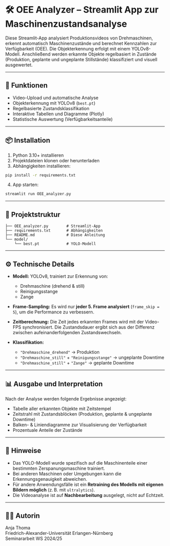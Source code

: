 # 🛠️ OEE Analyzer – Streamlit App zur Maschinenzustandsanalyse

Diese Streamlit-App analysiert Produktionsvideos von Drehmaschinen, erkennt automatisch Maschinenzustände und berechnet Kennzahlen zur Verfügbarkeit (OEE). Die Objekterkennung erfolgt mit einem YOLOv8-Modell. Anschließend werden erkannte Objekte regelbasiert in Zustände (Produktion, geplante und ungeplante Stillstände) klassifiziert und visuell ausgewertet.

---

## 🚀 Funktionen

- Video-Upload und automatische Analyse
- Objekterkennung mit YOLOv8 (`best.pt`)
- Regelbasierte Zustandsklassifikation
- Interaktive Tabellen und Diagramme (Plotly)
- Statistische Auswertung (Verfügbarkeitsanteile)

---

## 📦 Installation

1. Python 3.10+ installieren
2. Projektdateien klonen oder herunterladen
3. Abhängigkeiten installieren:

```bash
pip install -r requirements.txt
```

4. App starten:

```bash
streamlit run OEE_analyzer.py
```

---

## 📂 Projektstruktur

```
├── OEE_analyzer.py        # Streamlit-App
├── requirements.txt       # Abhängigkeiten
├── README.md              # Diese Anleitung
└── model/
    └── best.pt            # YOLO-Modell
```

---

## ⚙️ Technische Details

- **Modell:** YOLOv8, trainiert zur Erkennung von:
  - Drehmaschine (drehend & still)
  - Reinigungsstange
  - Zange

- **Frame-Sampling:** Es wird nur **jeder 5. Frame analysiert** (`frame_skip = 5`), um die Performance zu verbessern.

- **Zeitberechnung:** Die Zeit jedes erkannten Frames wird mit der Video-FPS synchronisiert. Die Zustandsdauer ergibt sich aus der Differenz zwischen aufeinanderfolgenden Zustandswechseln.

- **Klassifikation:**
  - `"Drehmaschine_drehend"` → Produktion
  - `"Drehmaschine_still"` + `"Reinigungsstange"` → ungeplante Downtime
  - `"Drehmaschine_still"` + `"Zange"` → geplante Downtime

---

## 📊 Ausgabe und Interpretation

Nach der Analyse werden folgende Ergebnisse angezeigt:

- Tabelle aller erkannten Objekte mit Zeitstempel
- Zeitstrahl mit Zustandsblöcken (Produktion, geplante & ungeplante Downtime)
- Balken- & Liniendiagramme zur Visualisierung der Verfügbarkeit
- Prozentuale Anteile der Zustände

---

## 📌 Hinweise

- Das YOLO-Modell wurde spezifisch auf die Maschinenteile einer bestimmten Zerspanungsmaschine trainiert.
- Bei anderen Maschinen oder Umgebungen kann die Erkennungsgenauigkeit abweichen.
- Für andere Anwendungsfälle ist ein **Retraining des Modells mit eigenen Bildern möglich** (z. B. mit `ultralytics`).
- Die Videoanalyse ist auf **Nachbearbeitung** ausgelegt, nicht auf Echtzeit.

---

## 👩‍💻 Autorin

Anja Thoma  
Friedrich-Alexander-Universität Erlangen-Nürnberg  
Seminararbeit WS 2024/25
